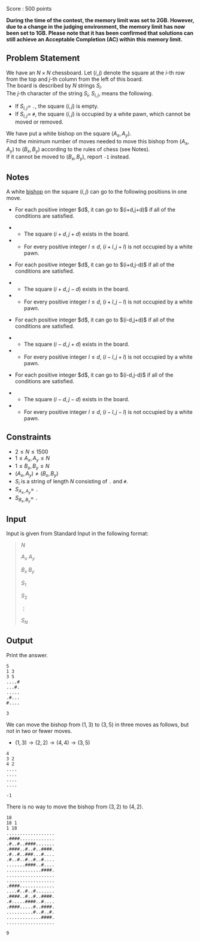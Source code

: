 Score : $500$ points

**During the time of the contest, the memory limit was set to 2GB. However, due to a change in the judging environment, the memory limit has now been set to 1GB. Please note that it has been confirmed that solutions can still achieve an Acceptable Completion (AC) within this memory limit.**

## Problem Statement

We have an $N \times N$ chessboard. Let $(i, j)$ denote the square at the $i$-th row from the top and $j$-th column from the left of this board.<br>
The board is described by $N$ strings $S_i$.<br>
The $j$-th character of the string $S_i$, $S_{i,j}$, means the following.

- If $S_{i,j}=$ `.`, the square $(i, j)$ is empty.
- If $S_{i,j}=$ `#`, the square $(i, j)$ is occupied by a white pawn, which cannot be moved or removed.

We have put a white bishop on the square $(A_x, A_y)$.<br>
Find the minimum number of moves needed to move this bishop from $(A_x, A_y)$ to $(B_x, B_y)$ according to the rules of chess (see Notes).<br>
If it cannot be moved to $(B_x, B_y)$, report `-1` instead.

## Notes

A white [bishop](https://en.wikipedia.org/wiki/Bishop_(chess)) on the square $(i, j)$ can go to the following positions in one move.

- <p>For each positive integer $d$, it can go to $(i+d,j+d)$ if all of the conditions are satisfied.</p>
-   - The square $(i+d,j+d)$ exists in the board.
-   - For every positive integer $l \le d$, $(i+l,j+l)$ is not occupied by a white pawn.
- <p>For each positive integer $d$, it can go to $(i+d,j-d)$ if all of the conditions are satisfied.</p>
-   - The square $(i+d,j-d)$ exists in the board.
-   - For every positive integer $l \le d$, $(i+l,j-l)$ is not occupied by a white pawn.
- <p>For each positive integer $d$, it can go to $(i-d,j+d)$ if all of the conditions are satisfied.</p>
-   - The square $(i-d,j+d)$ exists in the board.
-   - For every positive integer $l \le d$, $(i-l,j+l)$ is not occupied by a white pawn.
- <p>For each positive integer $d$, it can go to $(i-d,j-d)$ if all of the conditions are satisfied.</p>
-   - The square $(i-d,j-d)$ exists in the board.
-   - For every positive integer $l \le d$, $(i-l,j-l)$ is not occupied by a white pawn.

## Constraints

- $2 \le N \le 1500$
- $1 \le A_x,A_y \le N$
- $1 \le B_x,B_y \le N$
- $(A_x,A_y) \neq (B_x,B_y)$
- $S_i$ is a string of length $N$ consisting of `.` and `#`.
- $S_{A_x,A_y}=$ `.`
- $S_{B_x,B_y}=$ `.`

## Input

Input is given from Standard Input in the following format:

> $N$
> 
> $A_x$ $A_y$
> 
> $B_x$ $B_y$
> 
> $S_1$
> 
> $S_2$
> 
> $\vdots$
> 
> $S_N$

## Output

Print the answer.

```input1
5
1 3
3 5
....#
...#.
.....
.#...
#....
```

```output1
3
```

We can move the bishop from $(1,3)$ to $(3,5)$ in three moves as follows, but not in two or fewer moves.

- $(1,3) \rightarrow (2,2) \rightarrow (4,4) \rightarrow (3,5)$

```input2
4
3 2
4 2
....
....
....
....
```

```output2
-1
```

There is no way to move the bishop from $(3,2)$ to $(4,2)$.

```input3
18
18 1
1 18
..................
.####.............
.#..#..####.......
.####..#..#..####.
.#..#..###...#....
.#..#..#..#..#....
.......####..#....
.............####.
..................
..................
.####.............
....#..#..#.......
.####..#..#..####.
.#.....####..#....
.####.....#..####.
..........#..#..#.
.............####.
..................
```

```output3
9
```